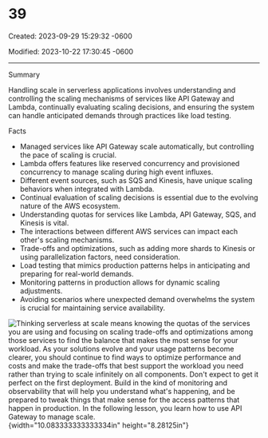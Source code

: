 # 39

Created: 2023-09-29 15:29:32 -0600

Modified: 2023-10-22 17:30:45 -0600

---

Summary

Handling scale in serverless applications involves understanding and controlling the scaling mechanisms of services like API Gateway and Lambda, continually evaluating scaling decisions, and ensuring the system can handle anticipated demands through practices like load testing.

Facts

- Managed services like API Gateway scale automatically, but controlling the pace of scaling is crucial.
- Lambda offers features like reserved concurrency and provisioned concurrency to manage scaling during high event influxes.
- Different event sources, such as SQS and Kinesis, have unique scaling behaviors when integrated with Lambda.
- Continual evaluation of scaling decisions is essential due to the evolving nature of the AWS ecosystem.
- Understanding quotas for services like Lambda, API Gateway, SQS, and Kinesis is vital.
- The interactions between different AWS services can impact each other's scaling mechanisms.
- Trade-offs and optimizations, such as adding more shards to Kinesis or using parallelization factors, need consideration.
- Load testing that mimics production patterns helps in anticipating and preparing for real-world demands.
- Monitoring patterns in production allows for dynamic scaling adjustments.
- Avoiding scenarios where unexpected demand overwhelms the system is crucial for maintaining service availability.





![Thinking serverless at scale means knowing the quotas of the services you are using and focusing on scaling trade-offs and optimizations among those services to find the balance that makes the most sense for your workload. As your solutions evolve and your usage patterns become clearer, you should continue to find ways to optimize performance and costs and make the trade-offs that best support the workload you need rather than trying to scale infinitely on all components. Don't expect to get it perfect on the first deployment. Build in the kind of monitoring and observability that will help you understand what's happening, and be prepared to tweak things that make sense for the access patterns that happen in production. In the following lesson, you learn how to use API Gateway to manage scale. ](../../../media/AWS-Developing-Serverless-Solutions-on-AWS-Model--11-39-image1.png){width="10.083333333333334in" height="8.28125in"}



